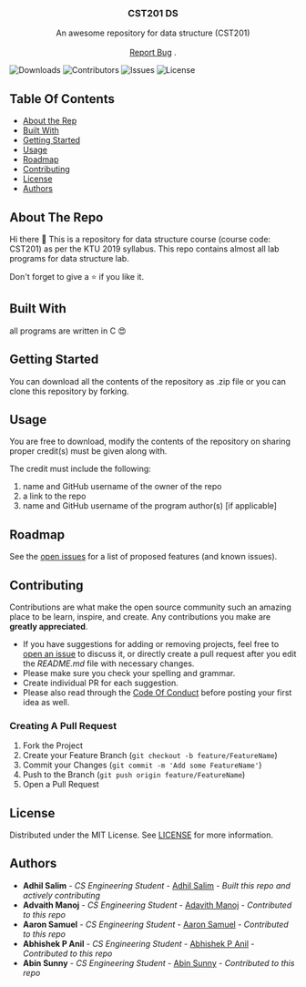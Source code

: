 <br/>
<p align="center">
  <h3 align="center">CST201 DS</h3>

  <p align="center">
    An awesome repository for data structure (CST201)
    <br/>
    <br/>
    <a href="https://github.com/adhilsalim/CST201/issues">Report Bug</a>
    .
  </p>
</p>

![Downloads](https://img.shields.io/github/downloads/adhilsalim/CST201/total) ![Contributors](https://img.shields.io/github/contributors/adhilsalim/CST201?color=dark-green) ![Issues](https://img.shields.io/github/issues/adhilsalim/CST201) ![License](https://img.shields.io/github/license/adhilsalim/CST201) 

## Table Of Contents

* [About the Rep](#about-the-project)
* [Built With](#built-with)
* [Getting Started](#getting-started)
* [Usage](#usage)
* [Roadmap](#roadmap)
* [Contributing](#contributing)
* [License](#license)
* [Authors](#authors)

## About The Repo

Hi there 👋
This is a repository for data structure course (course code: CST201) as per the KTU 2019 syllabus.
This repo contains almost all lab programs for data structure lab.

Don't forget to give a ⭐ if you like it.

## Built With

all programs are written in C 😍

## Getting Started

You can download all the contents of the repository as .zip file or you can clone this repository by forking.

## Usage

You are free to download, modify the contents of the repository on sharing proper credit(s) must be given along with.

The credit must include the following:
1. name and GitHub username of the owner of the repo
2. a link to the repo
3. name and GitHub username of the program author(s) [if applicable]

## Roadmap

See the [open issues](https://github.com/adhilsalim/CST201/issues) for a list of proposed features (and known issues).

## Contributing

Contributions are what make the open source community such an amazing place to be learn, inspire, and create. Any contributions you make are **greatly appreciated**.
* If you have suggestions for adding or removing projects, feel free to [open an issue](https://github.com/adhilsalim/CST201/issues/new) to discuss it, or directly create a pull request after you edit the *README.md* file with necessary changes.
* Please make sure you check your spelling and grammar.
* Create individual PR for each suggestion.
* Please also read through the [Code Of Conduct](https://github.com/adhilsalim/CST201/blob/main/CODE_OF_CONDUCT.md) before posting your first idea as well.

### Creating A Pull Request

1. Fork the Project
2. Create your Feature Branch 
(`git checkout -b feature/FeatureName`)
3. Commit your Changes 
(`git commit -m 'Add some FeatureName'`)
4. Push to the Branch 
(`git push origin feature/FeatureName`)
5. Open a Pull Request

## License

Distributed under the MIT License. See [LICENSE](https://github.com/adhilsalim/CST201/blob/main/LICENSE.md) for more information.

## Authors

* **Adhil Salim** - *CS Engineering Student* - [Adhil Salim](https://github.com/adhilsalim) - *Built this repo and actively contributing*
* **Advaith Manoj** - *CS Engineering Student* - [Adavith Manoj](https://github.com/Advaith-dev) - *Contributed to this repo*
* **Aaron Samuel** - *CS Engineering Student* - [Aaron Samuel](https://github.com/lionelmessiaaron) - *Contributed to this repo*
* **Abhishek P Anil** - *CS Engineering Student* - [Abhishek P Anil](https://github.com/Abhishek-P-Anil) - *Contributed to this repo*
* **Abin Sunny** - *CS Engineering Student* - [Abin Sunny](https://github.com/mrabinsunny) - *Contributed to this repo*


